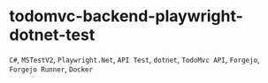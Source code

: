 # todomvc-backend-playwright-dotnet-test
`C#`, `MSTestV2`, `Playwright.Net`, `API Test`, `dotnet`, `TodoMvc API`, `Forgejo`, `Forgejo Runner`, `Docker` 
